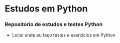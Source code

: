 # Estudos em Python
### Repositorio de estudos e testes Python
- Local onde eu faço testes e exercicios em Python
